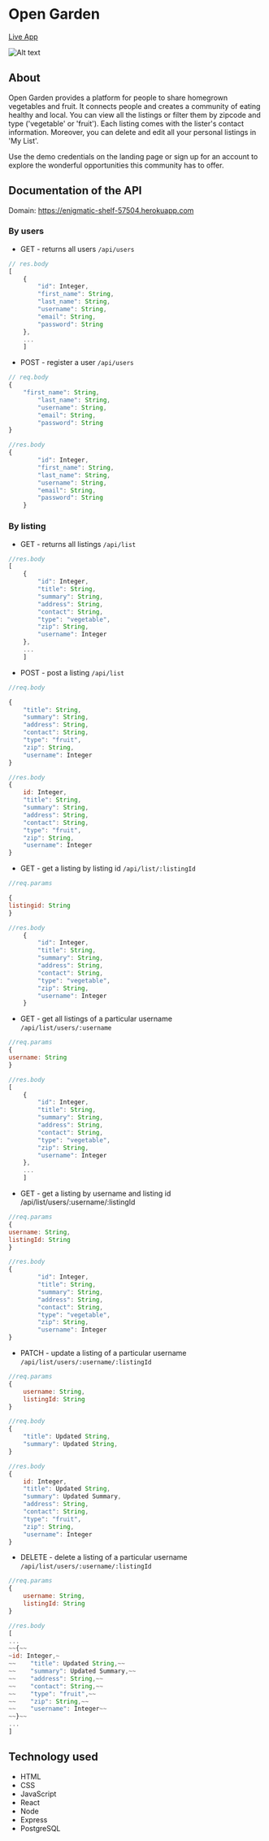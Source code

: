 # Open Garden

[Live App](https://opengarden.wmq516.now.sh)

![Alt text](https://github.com/Mengqi89/open-garden-client/blob/master/src/images/Screenshot.png "Screenshot of live app")

## About 
Open Garden provides a platform for people to share homegrown vegetables and fruit. It connects people and creates a community of eating healthy and local. You can view all the listings or filter them by zipcode and type ('vegetable' or 'fruit'). Each listing comes with the lister's contact information. Moreover, you can delete and edit all your personal listings in 'My List'. 

Use the demo credentials on the landing page or sign up for an account to explore the wonderful opportunities this community has to offer.

## Documentation of the API

Domain: https://enigmatic-shelf-57504.herokuapp.com

### By users 
* GET - returns all users `/api/users`
```js
// res.body
[
    {
        "id": Integer,
        "first_name": String,
        "last_name": String,
        "username": String,
        "email": String,
        "password": String
    },
    ...
    ]
```

* POST - register a user `/api/users`
```js
// req.body
{
	"first_name": String,
        "last_name": String,
        "username": String,
        "email": String,
        "password": String
}

//res.body
{
        "id": Integer,
        "first_name": String,
        "last_name": String,
        "username": String,
        "email": String,
        "password": String
    }
```

### By listing
* GET - returns all listings `/api/list`
```js
//res.body
[
    {
        "id": Integer,
        "title": String,
        "summary": String,
        "address": String,
        "contact": String,
        "type": "vegetable",
        "zip": String,
        "username": Integer
    },
    ...
    ]
```

* POST - post a listing `/api/list`

```js
//req.body

{
    "title": String,
    "summary": String,
    "address": String,
    "contact": String,
    "type": "fruit",
    "zip": String,
    "username": Integer
}

//res.body
{	
    id: Integer,
    "title": String,
    "summary": String,
    "address": String,
    "contact": String,
    "type": "fruit",
    "zip": String,
    "username": Integer
}
```


* GET - get a listing by listing id `/api/list/:listingId`
```js
//req.params

{
listingid: String
}

//res.body
    {
        "id": Integer,
        "title": String,
        "summary": String,
        "address": String,
        "contact": String,
        "type": "vegetable",
        "zip": String,
        "username": Integer
    }
```
* GET - get all listings of a particular username `/api/list/users/:username`
```js
//req.params
{
username: String
}

//res.body
[
    {
        "id": Integer,
        "title": String,
        "summary": String,
        "address": String,
        "contact": String,
        "type": "vegetable",
        "zip": String,
        "username": Integer
    },
    ...
    ]
```
* GET - get a listing by username and listing id /api/list/users/:username/:listingId
```js
//req.params
{
username: String,
listingId: String
}

//res.body
{
        "id": Integer,
        "title": String,
        "summary": String,
        "address": String,
        "contact": String,
        "type": "vegetable",
        "zip": String,
        "username": Integer
}
```
* PATCH - update a listing of a particular username `/api/list/users/:username/:listingId`
```js
//req.params
{
	username: String,
	listingId: String
}

//req.body
{
    "title": Updated String,
    "summary": Updated String,
}

//res.body
{	
    id: Integer,
    "title": Updated String,
    "summary": Updated Summary,
    "address": String,
    "contact": String,
    "type": "fruit",
    "zip": String,
    "username": Integer
}
```
* DELETE - delete a listing of a particular username `/api/list/users/:username/:listingId`
```js
//req.params
{
	username: String,
	listingId: String
}

//res.body
[
...
~~{~~
~id: Integer,~
~~    "title": Updated String,~~
~~    "summary": Updated Summary,~~
~~    "address": String,~~
~~    "contact": String,~~
~~    "type": "fruit",~~
~~    "zip": String,~~
~~    "username": Integer~~
~~}~~
...
]

```

## Technology used

* HTML
* CSS
* JavaScript
* React
* Node
* Express
* PostgreSQL
